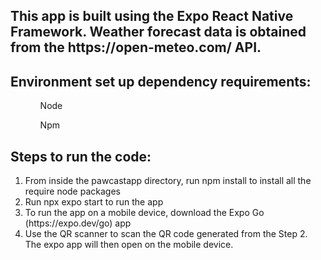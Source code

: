 <h2> 
This app is built using the Expo React Native Framework. Weather forecast data is obtained from the https://open-meteo.com/ API.

</h2>
<h2>
Environment set up dependency requirements:  
</h2>
<p> <ol>
<ul>Node</ul>
<ul>Npm</ul>
</ol>
<h2>
Steps to run the code:
</h2>
<p>
  <ol>
    <li>From inside the pawcastapp directory, run npm install to install all the require node packages</li>
    <li>Run npx expo start to run the app</li>
    <li>To run the app on a mobile device, download the Expo Go (https://expo.dev/go) app</li>
    <li>Use the QR scanner to scan the QR code generated from the Step 2. The expo app will then open on the mobile device.</li>
  </ol>
</p>
  
</p>
